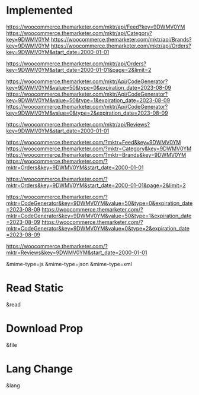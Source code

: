 # Implemented

https://woocommerce.themarketer.com/mktr/api/Feed?key=9DWMV0YM
https://woocommerce.themarketer.com/mktr/api/Category?key=9DWMV0YM
https://woocommerce.themarketer.com/mktr/api/Brands?key=9DWMV0YM
https://woocommerce.themarketer.com/mktr/api/Orders?key=9DWMV0YM&start_date=2000-01-01

https://woocommerce.themarketer.com/mktr/api/Orders?key=9DWMV0YM&start_date=2000-01-01&page=2&limit=2

https://woocommerce.themarketer.com/mktr/Api/CodeGenerator?key=9DWMV0YM&value=50&type=0&expiration_date=2023-08-09
https://woocommerce.themarketer.com/mktr/Api/CodeGenerator?key=9DWMV0YM&value=50&type=1&expiration_date=2023-08-09
https://woocommerce.themarketer.com/mktr/Api/CodeGenerator?key=9DWMV0YM&value=0&type=2&expiration_date=2023-08-09

https://woocommerce.themarketer.com/mktr/api/Reviews?key=9DWMV0YM&start_date=2000-01-01


https://woocommerce.themarketer.com/?mktr=Feed&key=9DWMV0YM
https://woocommerce.themarketer.com/?mktr=Category&key=9DWMV0YM
https://woocommerce.themarketer.com/?mktr=Brands&key=9DWMV0YM
https://woocommerce.themarketer.com/?mktr=Orders&key=9DWMV0YM&start_date=2000-01-01

https://woocommerce.themarketer.com/?mktr=Orders&key=9DWMV0YM&start_date=2000-01-01&page=2&limit=2

https://woocommerce.themarketer.com/?mktr=CodeGenerator&key=9DWMV0YM&value=50&type=0&expiration_date=2023-08-09
https://woocommerce.themarketer.com/?mktr=CodeGenerator&key=9DWMV0YM&value=50&type=1&expiration_date=2023-08-09
https://woocommerce.themarketer.com/?mktr=CodeGenerator&key=9DWMV0YM&value=0&type=2&expiration_date=2023-08-09

https://woocommerce.themarketer.com/?mktr=Reviews&key=9DWMV0YM&start_date=2000-01-01

&mime-type=js
&mime-type=json
&mime-type=xml

# Read Static
&read

# Download Prop
&file

# Lang Change
&lang
